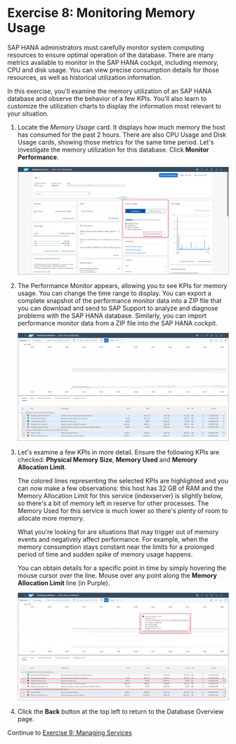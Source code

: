 # Exercise 8: Monitoring Memory Usage

SAP HANA administrators must carefully monitor system computing resources to ensure optimal operation of the database. There are many metrics available to monitor in the SAP HANA cockpit, including memory, CPU and disk usage. You can view precise consumption details for those resources, as well as historical utilization information.

In this exercise, you'll examine the memory utilization of an SAP HANA database and observe the behavior of a few KPIs. You'll also learn to customize the utilization charts to display the information most relevant to your situation.

1. Locate the *Memory Usage* card. It displays how much memory the host has consumed for the past 2 hours. There are also CPU Usage and Disk Usage cards, showing those metrics for the same time period. Let's investigate the memory utilization for this database. Click **Monitor Performance**.

    ![Memory Usage Card](./images/5-01_MemoryUsageCard.png)

2. The Performance Monitor appears, allowing you to see KPIs for memory usage. You can change the time range to display. You can export a complete snapshot of the performance monitor data into a ZIP file that you can download and send to SAP Support to analyze and diagnose problems with the SAP HANA database. Similarly, you can import performance monitor data from a ZIP file into the SAP HANA cockpit.

    ![Performance Monitor](./images/5-02_PerformanceMonitor.png)

3. Let's examine a few KPIs in more detail. Ensure the following KPIs are checked: **Physical Memory Size**, **Memory Used** and **Memory Allocation Limit**.

    The colored lines representing the selected KPIs are highlighted and you can now make a few observations: this host has 32 GB of RAM and the Memory Allocation Limit for this service (indexserver) is slightly below, so there's a bit of memory left in reserve for other processes. The Memory Used for this service is much lower so there's plenty of room to allocate more memory.

    What you're looking for are situations that may trigger out of memory events and negatively affect performance. For example, when the memory consumption stays constant near the limits for a prolonged period of time and sudden spike of memory usage happens.

    You can obtain details for a specific point in time by simply hovering the mouse cursor over the line. Mouse over any point along the **Memory Allocation Limit** line (in Purple).

    ![Examine KPIs](./images/5-03_ExamineKPIs.png)

4. Click the **Back** button at the top left to return to the Database Overview page.

Continue to [Exercise 9: Managing Services](../appendix_ex9_README.md)